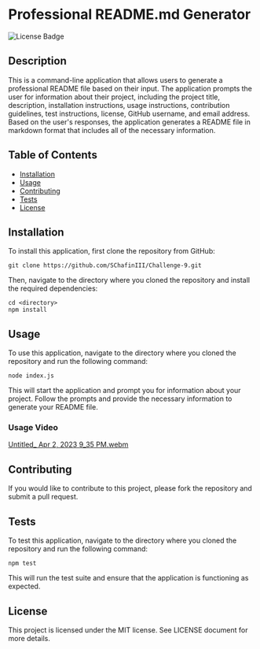 # Professional README.md Generator 

![License Badge](https://img.shields.io/badge/license-MIT-brightgreen.svg)

## Description

This is a command-line application that allows users to generate a professional README file based on their input. The application prompts the user for information about their project, including the project title, description, installation instructions, usage instructions, contribution guidelines, test instructions, license, GitHub username, and email address. Based on the user's responses, the application generates a README file in markdown format that includes all of the necessary information.

## Table of Contents

- [Installation](#installation)
- [Usage](#usage)
- [Contributing](#contributing)
- [Tests](#tests)
- [License](#license)

## Installation

To install this application, first clone the repository from GitHub:

    git clone https://github.com/SChafinIII/Challenge-9.git


Then, navigate to the directory where you cloned the repository and install the required dependencies:

    cd <directory>  
    npm install


## Usage

To use this application, navigate to the directory where you cloned the repository and run the following command:

    node index.js


This will start the application and prompt you for information about your project. Follow the prompts and provide the necessary information to generate your README file.

### Usage Video 
[Untitled_ Apr 2, 2023 9_35 PM.webm](https://user-images.githubusercontent.com/118332995/229399073-ba6df4d5-5201-40c7-a5f7-2afd3d1087c5.webm)

## Contributing

If you would like to contribute to this project, please fork the repository and submit a pull request.

## Tests

To test this application, navigate to the directory where you cloned the repository and run the following command:

    npm test


This will run the test suite and ensure that the application is functioning as expected.

## License

This project is licensed under the MIT license. See LICENSE document for more details. 

